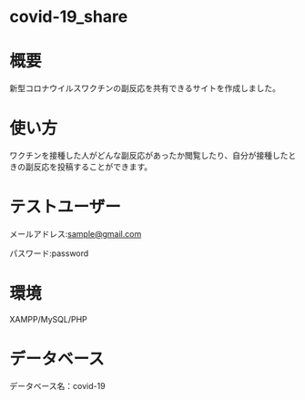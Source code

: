 # covid-19_share
# 概要
新型コロナウイルスワクチンの副反応を共有できるサイトを作成しました。
# 使い方
ワクチンを接種した人がどんな副反応があったか閲覧したり、自分が接種したときの副反応を投稿することができます。
# テストユーザー
メールアドレス:sample@gmail.com

パスワード:password
# 環境
XAMPP/MySQL/PHP
# データベース
データベース名：covid-19
